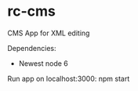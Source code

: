 # rc-cms

CMS App for XML editing

Dependencies:
- Newest node 6

Run app on localhost:3000:
npm start